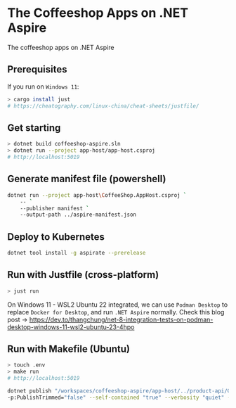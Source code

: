 # The Coffeeshop Apps on .NET Aspire

The coffeeshop apps on .NET Aspire

## Prerequisites

If you run on `Windows 11`: 

```bash
> cargo install just
# https://cheatography.com/linux-china/cheat-sheets/justfile/
```

## Get starting

```sh
> dotnet build coffeeshop-aspire.sln
> dotnet run --project app-host/app-host.csproj
# http://localhost:5019
```

## Generate manifest file (powershell)

```sh
dotnet run --project app-host\CoffeeShop.AppHost.csproj `
    -- `
    --publisher manifest `
    --output-path ../aspire-manifest.json
```

## Deploy to Kubernetes

```sh
dotnet tool install -g aspirate --prerelease
```

## Run with Justfile (cross-platform)

```sh
> just run
```

On Windows 11 - WSL2 Ubuntu 22 integrated, we can use `Podman Desktop` to replace `Docker for Desktop`, and run `.NET Aspire` normally. Check this blog post -> https://dev.to/thangchung/net-8-integration-tests-on-podman-desktop-windows-11-wsl2-ubuntu-23-4hpo

## Run with Makefile (Ubuntu)

```sh
> touch .env
> make run
# http://localhost:5019
```

```sh
dotnet publish "/workspaces/coffeeshop-aspire/app-host/../product-api/CoffeeShop.ProductApi.csproj" -p:PublishProfile="DefaultContainer" -p:PublishSingleFile="true" 
-p:PublishTrimmed="false" --self-contained "true" --verbosity "quiet" --nologo -r "linux-x64" -p:ContainerRegistry="k3d-myregistry.localhost:12345" -p:ContainerRepository="product-api" -p:ContainerImageTag="latest"
```

